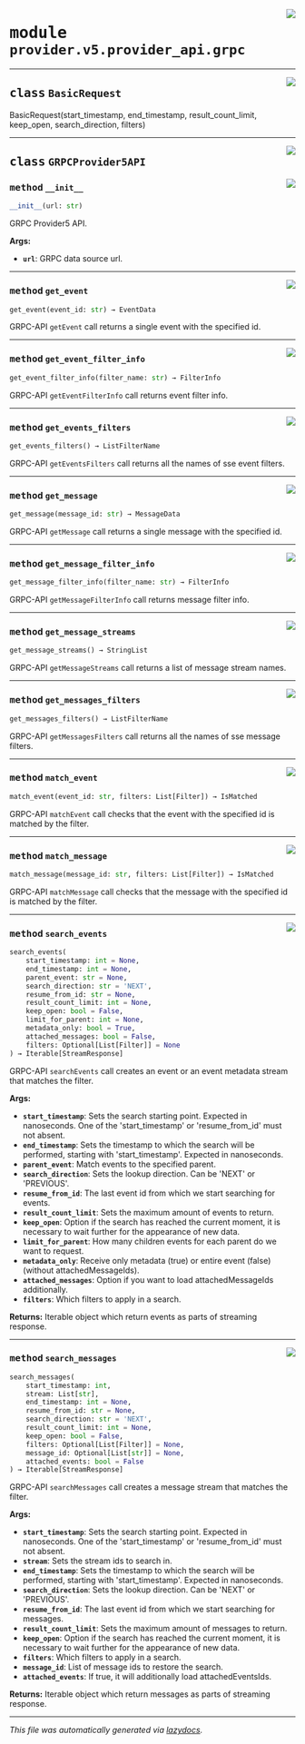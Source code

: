 <!-- markdownlint-disable -->

<a href="../../th2_data_services/provider/v5/provider_api/grpc.py#L0"><img align="right" style="float:right;" src="https://img.shields.io/badge/-source-cccccc?style=flat-square"></a>

# <kbd>module</kbd> `provider.v5.provider_api.grpc`






---

<a href="../../th2_data_services/provider/v5/provider_api/grpc.py"><img align="right" style="float:right;" src="https://img.shields.io/badge/-source-cccccc?style=flat-square"></a>

## <kbd>class</kbd> `BasicRequest`
BasicRequest(start_timestamp, end_timestamp, result_count_limit, keep_open, search_direction, filters) 





---

<a href="../../th2_data_services/provider/v5/provider_api/grpc.py#L50"><img align="right" style="float:right;" src="https://img.shields.io/badge/-source-cccccc?style=flat-square"></a>

## <kbd>class</kbd> `GRPCProvider5API`




<a href="../../th2_data_services/provider/v5/provider_api/grpc.py#L51"><img align="right" style="float:right;" src="https://img.shields.io/badge/-source-cccccc?style=flat-square"></a>

### <kbd>method</kbd> `__init__`

```python
__init__(url: str)
```

GRPC Provider5 API. 



**Args:**
 
 - <b>`url`</b>:  GRPC data source url. 




---

<a href="../../th2_data_services/provider/v5/provider_api/grpc.py#L329"><img align="right" style="float:right;" src="https://img.shields.io/badge/-source-cccccc?style=flat-square"></a>

### <kbd>method</kbd> `get_event`

```python
get_event(event_id: str) → EventData
```

GRPC-API `getEvent` call returns a single event with the specified id. 

---

<a href="../../th2_data_services/provider/v5/provider_api/grpc.py#L347"><img align="right" style="float:right;" src="https://img.shields.io/badge/-source-cccccc?style=flat-square"></a>

### <kbd>method</kbd> `get_event_filter_info`

```python
get_event_filter_info(filter_name: str) → FilterInfo
```

GRPC-API `getEventFilterInfo` call returns event filter info. 

---

<a href="../../th2_data_services/provider/v5/provider_api/grpc.py#L343"><img align="right" style="float:right;" src="https://img.shields.io/badge/-source-cccccc?style=flat-square"></a>

### <kbd>method</kbd> `get_events_filters`

```python
get_events_filters() → ListFilterName
```

GRPC-API `getEventsFilters` call returns all the names of sse event filters. 

---

<a href="../../th2_data_services/provider/v5/provider_api/grpc.py#L334"><img align="right" style="float:right;" src="https://img.shields.io/badge/-source-cccccc?style=flat-square"></a>

### <kbd>method</kbd> `get_message`

```python
get_message(message_id: str) → MessageData
```

GRPC-API `getMessage` call returns a single message with the specified id. 

---

<a href="../../th2_data_services/provider/v5/provider_api/grpc.py#L352"><img align="right" style="float:right;" src="https://img.shields.io/badge/-source-cccccc?style=flat-square"></a>

### <kbd>method</kbd> `get_message_filter_info`

```python
get_message_filter_info(filter_name: str) → FilterInfo
```

GRPC-API `getMessageFilterInfo` call returns message filter info. 

---

<a href="../../th2_data_services/provider/v5/provider_api/grpc.py#L68"><img align="right" style="float:right;" src="https://img.shields.io/badge/-source-cccccc?style=flat-square"></a>

### <kbd>method</kbd> `get_message_streams`

```python
get_message_streams() → StringList
```

GRPC-API `getMessageStreams` call returns a list of message stream names. 

---

<a href="../../th2_data_services/provider/v5/provider_api/grpc.py#L339"><img align="right" style="float:right;" src="https://img.shields.io/badge/-source-cccccc?style=flat-square"></a>

### <kbd>method</kbd> `get_messages_filters`

```python
get_messages_filters() → ListFilterName
```

GRPC-API `getMessagesFilters` call returns all the names of sse message filters. 

---

<a href="../../th2_data_services/provider/v5/provider_api/grpc.py#L357"><img align="right" style="float:right;" src="https://img.shields.io/badge/-source-cccccc?style=flat-square"></a>

### <kbd>method</kbd> `match_event`

```python
match_event(event_id: str, filters: List[Filter]) → IsMatched
```

GRPC-API `matchEvent` call checks that the event with the specified id is matched by the filter. 

---

<a href="../../th2_data_services/provider/v5/provider_api/grpc.py#L362"><img align="right" style="float:right;" src="https://img.shields.io/badge/-source-cccccc?style=flat-square"></a>

### <kbd>method</kbd> `match_message`

```python
match_message(message_id: str, filters: List[Filter]) → IsMatched
```

GRPC-API `matchMessage` call checks that the message with the specified id is matched by the filter. 

---

<a href="../../th2_data_services/provider/v5/provider_api/grpc.py#L72"><img align="right" style="float:right;" src="https://img.shields.io/badge/-source-cccccc?style=flat-square"></a>

### <kbd>method</kbd> `search_events`

```python
search_events(
    start_timestamp: int = None,
    end_timestamp: int = None,
    parent_event: str = None,
    search_direction: str = 'NEXT',
    resume_from_id: str = None,
    result_count_limit: int = None,
    keep_open: bool = False,
    limit_for_parent: int = None,
    metadata_only: bool = True,
    attached_messages: bool = False,
    filters: Optional[List[Filter]] = None
) → Iterable[StreamResponse]
```

GRPC-API `searchEvents` call creates an event or an event metadata stream that matches the filter. 



**Args:**
 
 - <b>`start_timestamp`</b>:  Sets the search starting point. Expected in nanoseconds. One of the 'start_timestamp'  or 'resume_from_id' must not absent. 
 - <b>`end_timestamp`</b>:  Sets the timestamp to which the search will be performed, starting with 'start_timestamp'.  Expected in nanoseconds. 
 - <b>`parent_event`</b>:  Match events to the specified parent. 
 - <b>`search_direction`</b>:  Sets the lookup direction. Can be 'NEXT' or 'PREVIOUS'. 
 - <b>`resume_from_id`</b>:  The last event id from which we start searching for events. 
 - <b>`result_count_limit`</b>:  Sets the maximum amount of events to return. 
 - <b>`keep_open`</b>:  Option if the search has reached the current moment,  it is necessary to wait further for the appearance of new data. 
 - <b>`limit_for_parent`</b>:  How many children events for each parent do we want to request. 
 - <b>`metadata_only`</b>:  Receive only metadata (true) or entire event (false) (without attachedMessageIds). 
 - <b>`attached_messages`</b>:  Option if you want to load attachedMessageIds additionally. 
 - <b>`filters`</b>:  Which filters to apply in a search. 



**Returns:**
 Iterable object which return events as parts of streaming response. 

---

<a href="../../th2_data_services/provider/v5/provider_api/grpc.py#L144"><img align="right" style="float:right;" src="https://img.shields.io/badge/-source-cccccc?style=flat-square"></a>

### <kbd>method</kbd> `search_messages`

```python
search_messages(
    start_timestamp: int,
    stream: List[str],
    end_timestamp: int = None,
    resume_from_id: str = None,
    search_direction: str = 'NEXT',
    result_count_limit: int = None,
    keep_open: bool = False,
    filters: Optional[List[Filter]] = None,
    message_id: Optional[List[str]] = None,
    attached_events: bool = False
) → Iterable[StreamResponse]
```

GRPC-API `searchMessages` call creates a message stream that matches the filter. 



**Args:**
 
 - <b>`start_timestamp`</b>:  Sets the search starting point. Expected in nanoseconds. One of the 'start_timestamp'  or 'resume_from_id' must not absent. 
 - <b>`stream`</b>:  Sets the stream ids to search in. 
 - <b>`end_timestamp`</b>:  Sets the timestamp to which the search will be performed, starting with 'start_timestamp'.  Expected in nanoseconds. 
 - <b>`search_direction`</b>:  Sets the lookup direction. Can be 'NEXT' or 'PREVIOUS'. 
 - <b>`resume_from_id`</b>:  The last event id from which we start searching for messages. 
 - <b>`result_count_limit`</b>:  Sets the maximum amount of messages to return. 
 - <b>`keep_open`</b>:  Option if the search has reached the current moment,  it is necessary to wait further for the appearance of new data. 
 - <b>`filters`</b>:  Which filters to apply in a search. 
 - <b>`message_id`</b>:  List of message ids to restore the search. 
 - <b>`attached_events`</b>:  If true, it will additionally load attachedEventsIds. 



**Returns:**
 Iterable object which return messages as parts of streaming response. 




---

_This file was automatically generated via [lazydocs](https://github.com/ml-tooling/lazydocs)._
